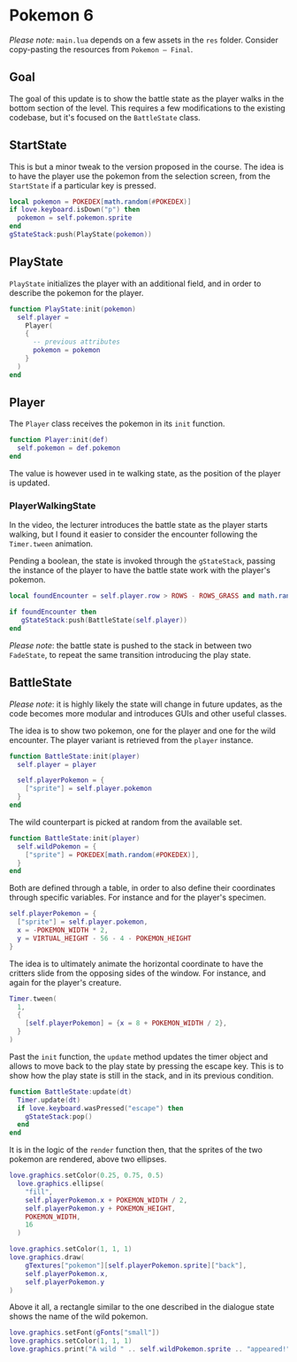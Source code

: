 # Pokemon 6

_Please note:_ `main.lua` depends on a few assets in the `res` folder. Consider copy-pasting the resources from `Pokemon — Final`.

## Goal

The goal of this update is to show the battle state as the player walks in the bottom section of the level. This requires a few modifications to the existing codebase, but it's focused on the `BattleState` class.

## StartState

This is but a minor tweak to the version proposed in the course. The idea is to have the player use the pokemon from the selection screen, from the `StartState` if a particular key is pressed.

```lua
local pokemon = POKEDEX[math.random(#POKEDEX)]
if love.keyboard.isDown("p") then
  pokemon = self.pokemon.sprite
end
gStateStack:push(PlayState(pokemon))
```

## PlayState

`PlayState` initializes the player with an additional field, and in order to describe the pokemon for the player.

```lua
function PlayState:init(pokemon)
  self.player =
    Player(
    {
      -- previous attributes
      pokemon = pokemon
    }
  )
end
```

## Player

The `Player` class receives the pokemon in its `init` function.

```lua
function Player:init(def)
  self.pokemon = def.pokemon
end
```

The value is however used in te walking state, as the position of the player is updated.

### PlayerWalkingState

In the video, the lecturer introduces the battle state as the player starts walking, but I found it easier to consider the encounter following the `Timer.tween` animation.

Pending a boolean, the state is invoked through the `gStateStack`, passing the instance of the player to have the battle state work with the player's pokemon.

```lua
local foundEncounter = self.player.row > ROWS - ROWS_GRASS and math.random(10) == 1

if foundEncounter then
   gStateStack:push(BattleState(self.player))
end
```

_Please note_: the battle state is pushed to the stack in between two `FadeState`, to repeat the same transition introducing the play state.

## BattleState

_Please note_: it is highly likely the state will change in future updates, as the code becomes more modular and introduces GUIs and other useful classes.

The idea is to show two pokemon, one for the player and one for the wild encounter. The player variant is retrieved from the `player` instance.

```lua
function BattleState:init(player)
  self.player = player

  self.playerPokemon = {
    ["sprite"] = self.player.pokemon
  }
end
```

The wild counterpart is picked at random from the available set.

```lua
function BattleState:init(player)
  self.wildPokemon = {
    ["sprite"] = POKEDEX[math.random(#POKEDEX)],
  }
end
```

Both are defined through a table, in order to also define their coordinates through specific variables. For instance and for the player's specimen.

```lua
self.playerPokemon = {
  ["sprite"] = self.player.pokemon,
  x = -POKEMON_WIDTH * 2,
  y = VIRTUAL_HEIGHT - 56 - 4 - POKEMON_HEIGHT
}
```

The idea is to ultimately animate the horizontal coordinate to have the critters slide from the opposing sides of the window. For instance, and again for the player's creature.

```lua
Timer.tween(
  1,
  {
    [self.playerPokemon] = {x = 8 + POKEMON_WIDTH / 2},
  }
)
```

Past the `init` function, the `update` method updates the timer object and allows to move back to the play state by pressing the escape key. This is to show how the play state is still in the stack, and in its previous condition.

```lua
function BattleState:update(dt)
  Timer.update(dt)
  if love.keyboard.wasPressed("escape") then
    gStateStack:pop()
  end
end
```

It is in the logic of the `render` function then, that the sprites of the two pokemon are rendered, above two ellipses.

```lua
love.graphics.setColor(0.25, 0.75, 0.5)
  love.graphics.ellipse(
    "fill",
    self.playerPokemon.x + POKEMON_WIDTH / 2,
    self.playerPokemon.y + POKEMON_HEIGHT,
    POKEMON_WIDTH,
    16
  )

love.graphics.setColor(1, 1, 1)
love.graphics.draw(
    gTextures["pokemon"][self.playerPokemon.sprite]["back"],
    self.playerPokemon.x,
    self.playerPokemon.y
)
```

Above it all, a rectangle similar to the one described in the dialogue state shows the name of the wild pokemon.

```lua
love.graphics.setFont(gFonts["small"])
love.graphics.setColor(1, 1, 1)
love.graphics.print("A wild " .. self.wildPokemon.sprite .. "appeared!", 8, VIRTUAL_HEIGHT - 56)
```
